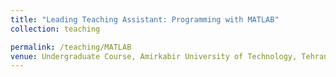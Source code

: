 ```yaml
---
title: "Leading Teaching Assistant: Programming with MATLAB"
collection: teaching

permalink: /teaching/MATLAB
venue: Undergraduate Course, Amirkabir University of Technology, Tehran
---
```





